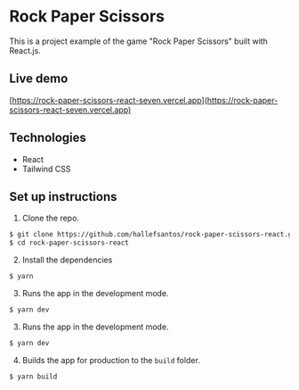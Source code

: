 # Rock Paper Scissors

This is a project example of the game "Rock Paper Scissors" built with React.js.

## Live demo
[https://rock-paper-scissors-react-seven.vercel.app](https://rock-paper-scissors-react-seven.vercel.app)

## Technologies
- React
- Tailwind CSS

## Set up instructions
1. Clone the repo.
```sh
$ git clone https://github.com/hallefsantos/rock-paper-scissors-react.git
$ cd rock-paper-scissors-react
```

2. Install the dependencies
```sh
$ yarn
```

3. Runs the app in the development mode.
```sh
$ yarn dev
```

3. Runs the app in the development mode.
```sh
$ yarn dev
```

4. Builds the app for production to the `build` folder.
```sh
$ yarn build
```
